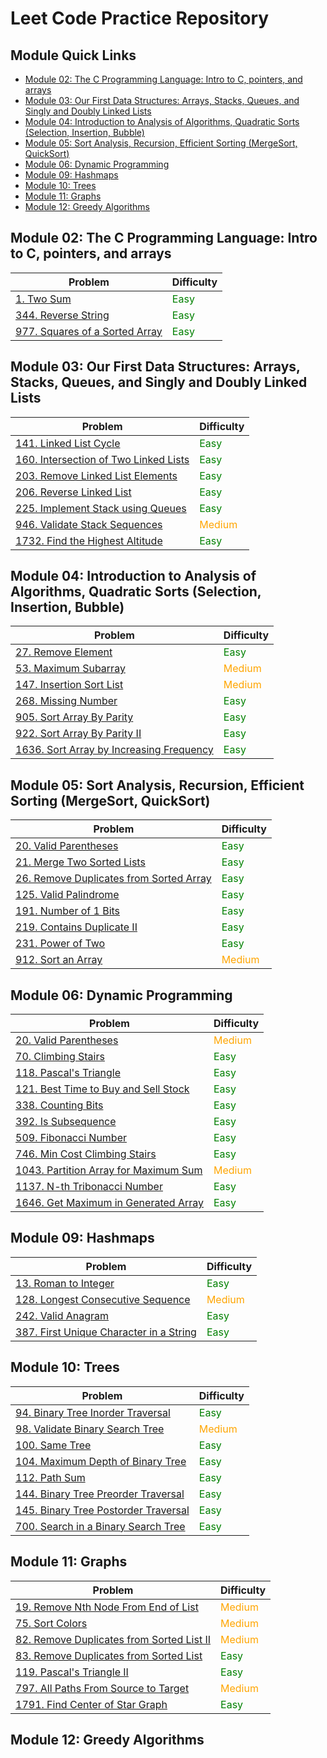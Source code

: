 # Leet Code Practice Repository

## Module Quick Links

- [Module 02: The C Programming Language: Intro to C, pointers, and arrays](#module-02:-the-c-programming-language-intro-to-c-pointers-and-arrays)
- [Module 03: Our First Data Structures: Arrays, Stacks, Queues, and Singly and Doubly Linked Lists](#module-03-our-first-data-structures-arrays-stacks-queues-and-singly-and-doubly-linked-lists)
- [Module 04: Introduction to Analysis of Algorithms, Quadratic Sorts (Selection, Insertion, Bubble)](#module-04-introduction-to-analysis-of-algorithms-quadratic-sorts-selection-insertion-bubble)
- [Module 05: Sort Analysis, Recursion, Efficient Sorting (MergeSort, QuickSort)](#module-05-sort-analysis-recursion-efficient-sorting-mergesort-quicksort)
- [Module 06: Dynamic Programming](#module-06-dynamic-programming)
- [Module 09: Hashmaps](#module-09-hashmaps)
- [Module 10: Trees](#module-10-trees)
- [Module 11: Graphs](#module-11-graphs)
- [Module 12: Greedy Algorithms](#module-12-greedy-algorithms)

## Module 02: The C Programming Language: Intro to C, pointers, and arrays

| Problem  | Difficulty |
| -------- | ---------- |
| [1. Two Sum] | <font color="green">Easy</font> |
| [344. Reverse String] | <font color="green">Easy</font> |
| [977. Squares of a Sorted Array] | <font color="green">Easy</font> |


## Module 03: Our First Data Structures: Arrays, Stacks, Queues, and Singly and Doubly Linked Lists

| Problem  | Difficulty |
| -------- | ---------- |
| [141. Linked List Cycle] | <font color="green">Easy</font> |
| [160. Intersection of Two Linked Lists] | <font color="green">Easy</font> |
| [203. Remove Linked List Elements] | <font color="green">Easy</font> |
| [206. Reverse Linked List] | <font color="green">Easy</font> |
| [225. Implement Stack using Queues] | <font color="green">Easy</font> |
| [946. Validate Stack Sequences] | <font color="orange">Medium</font> |
| [1732. Find the Highest Altitude] | <font color="green">Easy</font> |

## Module 04: Introduction to Analysis of Algorithms, Quadratic Sorts (Selection, Insertion, Bubble)

| Problem  | Difficulty |
| -------- | ---------- |
| [27. Remove Element] | <font color="green">Easy</font> |
| [53. Maximum Subarray] | <font color="orange">Medium</font> |
| [147. Insertion Sort List] | <font color="orange">Medium</font> |
| [268. Missing Number] | <font color="green">Easy</font> |
| [905. Sort Array By Parity] | <font color="green">Easy</font> |
| [922. Sort Array By Parity II] | <font color="green">Easy</font> |
| [1636. Sort Array by Increasing Frequency] | <font color="green">Easy</font> |

## Module 05: Sort Analysis, Recursion, Efficient Sorting (MergeSort, QuickSort)

| Problem  | Difficulty |
| -------- | ---------- |
| [20. Valid Parentheses] | <font color="green">Easy</font> |
| [21. Merge Two Sorted Lists] | <font color="green">Easy</font> |
| [26. Remove Duplicates from Sorted Array] | <font color="green">Easy</font> |
| [125. Valid Palindrome] | <font color="green">Easy</font> |
| [191. Number of 1 Bits] | <font color="green">Easy</font> |
| [219. Contains Duplicate II] | <font color="green">Easy</font> |
| [231. Power of Two] | <font color="green">Easy</font> |
| [912. Sort an Array] | <font color="orange">Medium</font> |

## Module 06: Dynamic Programming

| Problem  | Difficulty |
| -------- | ---------- |
| [20. Valid Parentheses] | <font color="orange">Medium</font> |
| [70. Climbing Stairs] | <font color="green">Easy</font> |
| [118. Pascal's Triangle] | <font color="green">Easy</font> |
| [121. Best Time to Buy and Sell Stock] | <font color="green">Easy</font> |
| [338. Counting Bits] | <font color="green">Easy</font> |
| [392. Is Subsequence] | <font color="green">Easy</font> |
| [509. Fibonacci Number] | <font color="green">Easy</font> |
| [746. Min Cost Climbing Stairs] | <font color="green">Easy</font> |
| [1043. Partition Array for Maximum Sum] | <font color="orange">Medium</font> |
| [1137. N-th Tribonacci Number] | <font color="green">Easy</font> |
| [1646. Get Maximum in Generated Array] | <font color="green">Easy</font> |

## Module 09: Hashmaps

| Problem  | Difficulty |
| -------- | ---------- |
| [13. Roman to Integer] | <font color="green">Easy</font> |
| [128. Longest Consecutive Sequence] | <font color="orange">Medium</font> |
| [242. Valid Anagram] | <font color="green">Easy</font> |
| [387. First Unique Character in a String] | <font color="green">Easy</font> |

## Module 10: Trees

| Problem  | Difficulty |
| -------- | ---------- |
| [94. Binary Tree Inorder Traversal] | <font color="green">Easy</font> |
| [98. Validate Binary Search Tree] | <font color="orange">Medium</font> |
| [100. Same Tree] | <font color="green">Easy</font> |
| [104. Maximum Depth of Binary Tree] | <font color="green">Easy</font> |
| [112. Path Sum] | <font color="green">Easy</font> |
| [144. Binary Tree Preorder Traversal] | <font color="green">Easy</font> |
| [145. Binary Tree Postorder Traversal] | <font color="green">Easy</font> |
| [700. Search in a Binary Search Tree] | <font color="green">Easy</font> |

## Module 11: Graphs

| Problem  | Difficulty |
| -------- | ---------- |
| [19. Remove Nth Node From End of List] | <font color="orange">Medium</font> |
| [75. Sort Colors] | <font color="orange">Medium</font> |
| [82. Remove Duplicates from Sorted List II] | <font color="orange">Medium</font> |
| [83. Remove Duplicates from Sorted List] | <font color="green">Easy</font> |
| [119. Pascal's Triangle II] | <font color="green">Easy</font> |
| [797. All Paths From Source to Target] | <font color="orange">Medium</font> |
| [1791. Find Center of Star Graph] | <font color="green">Easy</font> |

## Module 12: Greedy Algorithms


<!-- Auto Reference -->
[1. Two Sum]: https://leetcode.com/problems/two-sum/
[167. Two Sum II - Input Array Is Sorted]: https://leetcode.com/problems/two-sum-ii-input-array-is-sorted/
[344. Reverse String]: https://leetcode.com/problems/reverse-string/
[977. Squares of a Sorted Array]: https://leetcode.com/problems/squares-of-a-sorted-array/

[141. Linked List Cycle]: https://leetcode.com/problems/linked-list-cycle/?envType=list&envId=oj1iumt3
[160. Intersection of Two Linked Lists]: https://leetcode.com/problems/intersection-of-two-linked-lists/?envType=list&envId=oj1iumt3
[203. Remove Linked List Elements]: https://leetcode.com/problems/remove-linked-list-elements/?envType=list&envId=oj1iumt3
[206. Reverse Linked List]: https://leetcode.com/problems/reverse-linked-list/?envType=list&envId=oj1iumt3
[217. Contains Duplicate]: https://leetcode.com/problems/contains-duplicate/?envType=list&envId=oj1iumt3
[225. Implement Stack using Queues]: https://leetcode.com/problems/implement-stack-using-queues/?envType=list&envId=oj1iumt3
[946. Validate Stack Sequences]: https://leetcode.com/problems/validate-stack-sequences/?envType=list&envId=oj1iumt3
[1732. Find the Highest Altitude]: https://leetcode.com/problems/find-the-highest-altitude/?envType=list&envId=oj1iumt3


[27. Remove Element]: https://leetcode.com/problems/remove-element/?envType=list&envId=ofbiscdi
[53. Maximum Subarray]: https://leetcode.com/problems/maximum-subarray/
[147. Insertion Sort List]: https://leetcode.com/problems/insertion-sort-list/?envType=list&envId=ofbiscdi
[268. Missing Number]: https://leetcode.com/problems/missing-number/?envType=list&envId=ofbiscdi
[905. Sort Array By Parity]: https://leetcode.com/problems/sort-array-by-parity/?envType=list&envId=ofbiscdi
[922. Sort Array By Parity II]: https://leetcode.com/problems/sort-array-by-parity-ii/?envType=list&envId=ofbiscdi
[1636. Sort Array by Increasing Frequency]: https://leetcode.com/problems/sort-array-by-increasing-frequency/?envType=list&envId=ofbiscdi
[2164. Sort Even and Odd Indices Independently]: https://leetcode.com/problems/sort-even-and-odd-indices-independently/?envType=list&envId=ofbiscdi


[20. Valid Parentheses]: (https://leetcode.com/problems/valid-parentheses/?envType=list&envId=ofbudylr)
[21. Merge Two Sorted Lists]: (https://leetcode.com/problems/merge-two-sorted-lists/?envType=list&envId=ofbudylr)
[26. Remove Duplicates from Sorted Array]: https://leetcode.com/problems/remove-duplicates-from-sorted-array/?envType=list&envId=ofbudylr
[125. Valid Palindrome]: https://leetcode.com/problems/valid-palindrome/?envType=list&envId=ofbudylr
[191. Number of 1 Bits]: https://leetcode.com/problems/number-of-1-bits/?envType=list&envId=ofbudylr
[219. Contains Duplicate II]: https://leetcode.com/problems/contains-duplicate-ii/?envType=list&envId=ofbudylr
[231. Power of Two]: https://leetcode.com/problems/power-of-two/?envType=list&envId=ofbudylr
[912. Sort an Array]: https://leetcode.com/problems/sort-an-array/?envType=list&envId=ofbudylr


[22. Generate Parentheses]: https://leetcode.com/problems/generate-parentheses/?envType=list&envId=rhrkyppv
[70. Climbing Stairs]: https://leetcode.com/problems/climbing-stairs/?envType=list&envId=rhrkyppv
[118. Pascal's Triangle]: https://leetcode.com/problems/pascals-triangle/?envType=list&envId=rhrkyppv
[121. Best Time to Buy and Sell Stock]: https://leetcode.com/problems/best-time-to-buy-and-sell-stock/?envType=list&envId=rhrkyppv
[338. Counting Bits]: https://leetcode.com/problems/counting-bits/?envType=list&envId=rhrkyppv
[392. Is Subsequence]: https://leetcode.com/problems/is-subsequence/?envType=list&envId=rhrkyppv
[746. Min Cost Climbing Stairs]: https://leetcode.com/problems/min-cost-climbing-stairs/?envType=list&envId=rhrkyppv
[509. Fibonacci Number]: https://leetcode.com/problems/fibonacci-number/?envType=list&envId=rhrkyppv
[1043. Partition Array for Maximum Sum]: https://leetcode.com/problems/partition-array-for-maximum-sum/?envType=list&envId=rhrkyppv
[1137. N-th Tribonacci Number]: https://leetcode.com/problems/n-th-tribonacci-number/?envType=list&envId=rhrkyppv
[1646. Get Maximum in Generated Array]: https://leetcode.com/problems/get-maximum-in-generated-array/?envType=list&envId=rhrkyppv


[13. Roman to Integer]: https://leetcode.com/problems/roman-to-integer/?envType=list&envId=rpl62fns
[128. Longest Consecutive Sequence]: https://leetcode.com/problems/longest-consecutive-sequence/?envType=list&envId=rpl62fns
[242. Valid Anagram]: https://leetcode.com/problems/valid-anagram/?envType=list&envId=rpl62fns
[387. First Unique Character in a String]: https://leetcode.com/problems/first-unique-character-in-a-string/?envType=list&envId=rpl62fns


[94. Binary Tree Inorder Traversal]: https://leetcode.com/problems/binary-tree-inorder-traversal/?envType=list&envId=rpl6wgp3
[98. Validate Binary Search Tree]: https://leetcode.com/problems/validate-binary-search-tree/?envType=list&envId=rpl6wgp3
[100. Same Tree]: https://leetcode.com/problems/same-tree/?envType=list&envId=rpl6wgp3
[104. Maximum Depth of Binary Tree]: https://leetcode.com/problems/maximum-depth-of-binary-tree/?envType=list&envId=rpl6wgp3
[112. Path Sum]: https://leetcode.com/problems/path-sum/?envType=list&envId=rpl6wgp3
[144. Binary Tree Preorder Traversal]: https://leetcode.com/problems/binary-tree-preorder-traversal/?envType=list&envId=rpl6wgp3
[145. Binary Tree Postorder Traversal]: https://leetcode.com/problems/binary-tree-postorder-traversal/?envType=list&envId=rpl6wgp3
[700. Search in a Binary Search Tree]: https://leetcode.com/problems/search-in-a-binary-search-tree/?envType=list&envId=rpl6wgp3


[19. Remove Nth Node From End of List]: https://leetcode.com/problems/remove-nth-node-from-end-of-list/?envType=list&envId=rpl66kgj
[75. Sort Colors]: https://leetcode.com/problems/sort-colors/?envType=list&envId=rpl66kgj
[82. Remove Duplicates from Sorted List II]: https://leetcode.com/problems/remove-duplicates-from-sorted-list-ii/?envType=list&envId=rpl66kgj
[83. Remove Duplicates from Sorted List]: https://leetcode.com/problems/remove-duplicates-from-sorted-list/?envType=list&envId=rpl66kgj
[119. Pascal's Triangle II]: https://leetcode.com/problems/pascals-triangle-ii/?envType=list&envId=rpl66kgj
[797. All Paths From Source to Target]: https://leetcode.com/problems/all-paths-from-source-to-target/?envType=list&envId=rpl66kgj
[1791. Find Center of Star Graph]: https://leetcode.com/problems/find-center-of-star-graph/?envType=list&envId=rpl66kgj